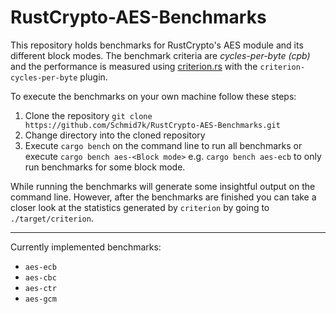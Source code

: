 # RustCrypto-AES-Benchmarks

This repository holds benchmarks for RustCrypto's AES module and its different block modes. The benchmark criteria are _cycles-per-byte (cpb)_ and the performance is measured using [criterion.rs](https://github.com/bheisler/criterion.rs) with the `criterion-cycles-per-byte` plugin.

To execute the benchmarks on your own machine follow these steps:

1. Clone the repository `git clone https://github.com/Schmid7k/RustCrypto-AES-Benchmarks.git`
2. Change directory into the cloned repository
3. Execute `cargo bench` on the command line to run all benchmarks or execute `cargo bench aes-<Block mode>` e.g. `cargo bench aes-ecb` to only run benchmarks for some block mode.

While running the benchmarks will generate some insightful output on the command line. However, after the benchmarks are finished you can take a closer look at the statistics generated by `criterion` by going to `./target/criterion`.

---

Currently implemented benchmarks:

- `aes-ecb`
- `aes-cbc`
- `aes-ctr`
- `aes-gcm`
